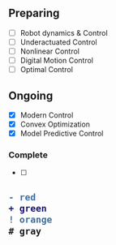 ## Preparing
- [ ] Robot dynamics & Control
- [ ] Underactuated Control
- [ ] Nonlinear Control
- [ ] Digital Motion Control
- [ ] Optimal Control

## Ongoing
- [x] Modern Control 
- [x] Convex Optimization	 
- [x] Model Predictive Control

### Complete
- [ ] 

<h2>

```diff
- red
+ green
! orange
# gray
```

</h2>


